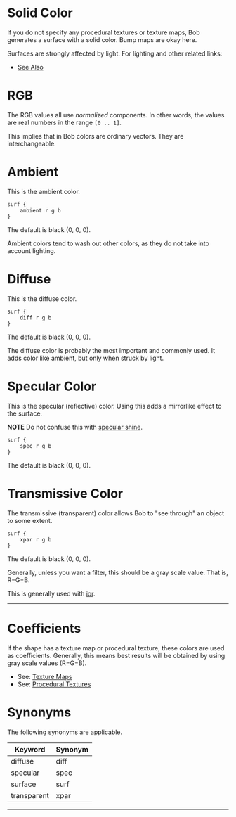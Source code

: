 <link rel="stylesheet" href="../assets/help.css"/>

[texmap]: <texmap.html>
[texproc]: <texproc.html>
[shine]: <surf.html#shine>
[ior]: <surf.html#ior>

# Solid Color

If you do not specify any procedural textures or texture maps, Bob generates a
surface with a solid color. Bump maps are okay here.

Surfaces are strongly affected by light. For lighting and other
related links:

* [See Also](see-also.html)

# RGB

The RGB values all use _normalized_ components. In other words, the values
are real numbers in the range `[0 .. 1]`.

This implies that in Bob colors are ordinary vectors. They are interchangeable.

# Ambient

This is the ambient color.

```
surf {
    ambient r g b
}
```

The default is black (0, 0, 0).

Ambient colors tend to wash out other colors, as they do not take into
account lighting.

# Diffuse

This is the diffuse color.
```
surf {
    diff r g b
}
```

The default is black (0, 0, 0).

The diffuse color is probably the most important and commonly used.
It adds color like ambient, but only when struck by light.

# Specular Color

This is the specular (reflective) color. Using this adds a mirrorlike
effect to the surface.

__NOTE__ Do not confuse this with [specular shine][shine].


```
surf {
    spec r g b
}
```

The default is black (0, 0, 0).

# Transmissive Color

The transmissive (transparent) color allows Bob to "see through"
an object to some extent.

```
surf {
    xpar r g b
}
```

The default is black (0, 0, 0).

Generally, unless you want a filter, this should be a gray scale value.
That is, R=G=B.

This is generally used with [ior][ior].

---

# Coefficients

If the shape has a texture map or procedural texture, these colors are
used as coefficients. Generally, this means best results will be obtained
by using gray scale values (R=G=B).

* See: [Texture Maps][texmap]
* See: [Procedural Textures][texproc]

# Synonyms

The following synonyms are applicable.

| Keyword | Synonym |
| - | - |
| diffuse | diff |
| specular | spec |
| surface | surf |
| transparent | xpar |

---